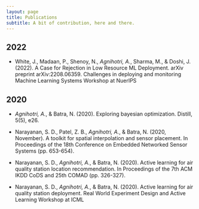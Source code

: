 ```yaml
---
layout: page
title: Publications
subtitle: A bit of contribution, here and there.
---
```


## 2022

- White, J., Madaan, P., Shenoy, N., _Agnihotri, A._, Sharma, M., & Doshi, J. (2022). A Case for Rejection in Low Resource ML Deployment. arXiv preprint arXiv:2208.06359. Challenges in deploying and monitoring Machine Learning Systems Workshop at NuerIPS
## 2020


- _Agnihotri, A._, & Batra, N. (2020). Exploring bayesian optimization. Distill, 5(5), e26.

- Narayanan, S. D., Patel, Z. B., _Agnihotri, A._, & Batra, N. (2020, November). A toolkit for spatial interpolation and sensor placement. In Proceedings of the 18th Conference on Embedded Networked Sensor Systems (pp. 653-654).

- Narayanan, S. D., _Agnihotri, A._, & Batra, N. (2020). Active learning for air quality station location recommendation. In Proceedings of the 7th ACM IKDD CoDS and 25th COMAD (pp. 326-327).

- Narayanan, S. D., _Agnihotri, A._, & Batra, N. (2020). Active learning for air quality station deployment. Real World Experiment Design and Active Learning Workshop at ICML
